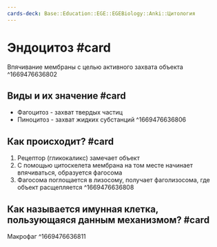 ```yaml
---
cards-deck: Base::Education::EGE::EGEBiology::Anki::Цитология
---
```


# Эндоцитоз #card 
Впячивание мембраны с целью активного захвата объекта
^1669476636802

## Виды и их значение #card
- Фагоцитоз - захват твердых частиц
- Пиноцитоз - захват жидких субстанций
^1669476636806

## Как происходит? #card 
1. Рецептор (гликокаликс) замечает объект
2. С помощью цитоскелета мембрана на том месте начинает впячиваться, образуется фагосома
3. Фагосома поглощается в лизосому, получает фаголизосома, где объект расщепляется
^1669476636808

## Как называется имунная клетка, пользующаяся данным механизмом? #card 
Макрофаг
^1669476636811



